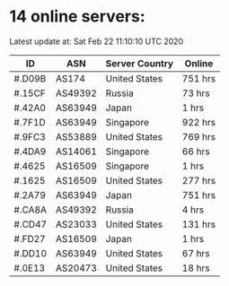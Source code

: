 # 14 online servers:

Latest update at: Sat Feb 22 11:10:10 UTC 2020

| ID | ASN | Server Country | Online |
| -- | --- | -------------- | ------ |
| #.D09B | AS174 | United States | 751 hrs |
| #.15CF | AS49392 | Russia | 73 hrs |
| #.42A0 | AS63949 | Japan | 1 hrs |
| #.7F1D | AS63949 | Singapore | 922 hrs |
| #.9FC3 | AS53889 | United States | 769 hrs |
| #.4DA9 | AS14061 | Singapore | 66 hrs |
| #.4625 | AS16509 | Singapore | 1 hrs |
| #.1625 | AS16509 | United States | 277 hrs |
| #.2A79 | AS63949 | Japan | 751 hrs |
| #.CA8A | AS49392 | Russia | 4 hrs |
| #.CD47 | AS23033 | United States | 131 hrs |
| #.FD27 | AS16509 | Japan | 1 hrs |
| #.DD10 | AS63949 | United States | 67 hrs |
| #.0E13 | AS20473 | United States | 18 hrs |

